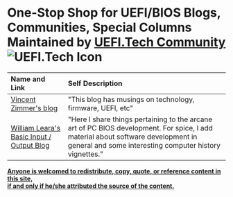 # One-Stop Shop for UEFI/BIOS Blogs, Communities, Special Columns Maintained by [UEFI.Tech Community](http://www.uefi.tech) ![UEFI.Tech Icon](https://github.com/uefitech/resources/blob/master/uefi.png) 

|Name and Link     |   Self Description   |
|:-----------------|:-------------------|
|[Vincent Zimmer's blog](http://vzimmer.blogspot.com)|"This blog has musings on technology, firmware, UEFI, etc"|
|[William Leara's Basic Input / Output Blog](http://www.basicinputoutput.com)|"Here I share things pertaining to the arcane art of PC BIOS development. For spice, I add material about software development in general and some interesting computer history vignettes."|

[**Anyone is welcomed to redistribute, copy, quote, or reference content in this site, <br>if and only if he/she attributed the source of the content.**](#readme)
